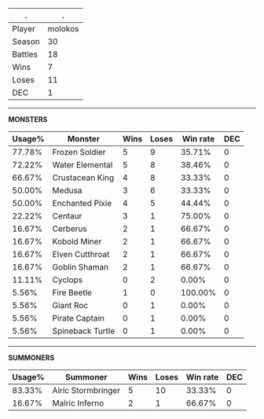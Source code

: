 .|.
|-|-
Player|molokos
Season|30
Battles|18
Wins|7
Loses|11
DEC|1

---
**MONSTERS**

Usage%|Monster|Wins|Loses|Win rate|DEC|
-|-|-|-|-|-|
77.78%|Frozen Soldier|5|9|35.71%|0|
72.22%|Water Elemental|5|8|38.46%|0|
66.67%|Crustacean King|4|8|33.33%|0|
50.00%|Medusa|3|6|33.33%|0|
50.00%|Enchanted Pixie|4|5|44.44%|0|
22.22%|Centaur|3|1|75.00%|0|
16.67%|Cerberus|2|1|66.67%|0|
16.67%|Kobold Miner|2|1|66.67%|0|
16.67%|Elven Cutthroat|2|1|66.67%|0|
16.67%|Goblin Shaman|2|1|66.67%|0|
11.11%|Cyclops|0|2|0.00%|0|
5.56%|Fire Beetle|1|0|100.00%|0|
5.56%|Giant Roc|0|1|0.00%|0|
5.56%|Pirate Captain|0|1|0.00%|0|
5.56%|Spineback Turtle|0|1|0.00%|0|

---
**SUMMONERS**

Usage%|Summoner|Wins|Loses|Win rate|DEC|
-|-|-|-|-|-|
83.33%|Alric Stormbringer|5|10|33.33%|0|
16.67%|Malric Inferno|2|1|66.67%|0|
